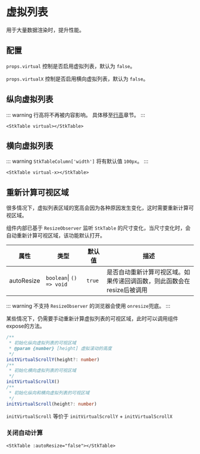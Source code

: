 # 虚拟列表
用于大量数据渲染时，提升性能。

## 配置
`props.virtual` 控制是否启用虚拟列表，默认为 `false`。

`props.virtualX` 控制是否启用横向虚拟列表，默认为 `false`。

## 纵向虚拟列表
::: warning
行高将不再被内容影响。 具体移至[行高](/main/table/basic/row-height)章节。
:::
```vue
<StkTable virtual></StkTable>
```
<demo vue="advanced/virtual/VirtualY.vue"></demo>

## 横向虚拟列表
::: warning
`StkTableColumn['width']` 将有默认值 `100px`。
:::

```vue
<StkTable virtual-x></StkTable>
```
<demo vue="advanced/virtual/VirtualX.vue"></demo>

## 重新计算可视区域
很多情况下，虚拟列表区域的宽高会因为各种原因发生变化，这时需要重新计算可视区域。

组件内部已基于 `ResizeObserver` 监听 `StkTable` 的尺寸变化，当尺寸变化时，会自动重新计算可视区域，该功能默认打开。

| 属性 | 类型 | 默认值 | 描述 |
| --- | --- | --- | --- |
| autoResize | `boolean`\| `() => void` | `true` | 是否自动重新计算可视区域。如果传递回调函数，则此函数会在resize后被调用 |

::: warning
不支持 `ResizeObserver` 的浏览器会使用 `onresize`兜底。
:::

某些情况下，仍需要手动重新计算虚拟列表的可视区域，此时可以调用组件expose的方法。

```ts
/**
 * 初始化纵向虚拟列表的可视区域
 * @param {number} [height] 虚拟滚动的高度
 */
initVirtualScrollY(height?: number)
/**
 * 初始化横向虚拟列表的可视区域
 */
initVirtualScrollX()
/**
 * 初始化纵向和横向虚拟列表的可视区域
 */
initVirtualScroll(height?: number)
```
`initVirtualScroll` 等价于 `initVirtualScrollY` + `initVirtualScrollX`

### 关闭自动计算
```vue
<StkTable :autoResize="false"></StkTable>
```

